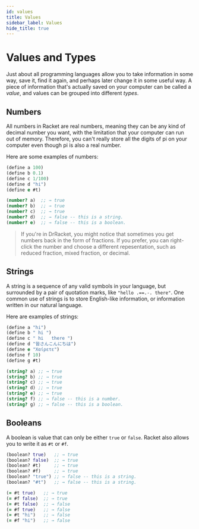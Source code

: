 ```yaml
---
id: values
title: Values
sidebar_label: Values
hide_title: true
---
```


# Values and Types

Just about all programming languages allow you to take information in some way, 
save it, find it again, and perhaps later change it in some useful way. A piece
of information that's actually saved on your computer can be called a _value_,
and values can be grouped into different _types_.

## Numbers

All numbers in Racket are real numbers, meaning they can be any kind of decimal
number you want, with the limitation that your computer can run out of memory.
Therefore, you can't really store all the digits of pi on your computer even 
though pi is also a real number.

Here are some examples of numbers:

``` clojure
(define a 100)
(define b 0.1)
(define c 1/100)
(define d "hi")
(define e #t)

(number? a)  ;; → true
(number? b)  ;; → true
(number? c)  ;; → true
(number? d)  ;; → false -- this is a string.
(number? e)  ;; → false -- this is a boolean.
```

> If you're in DrRacket, you might notice that sometimes you get numbers back in
> the form of fractions. If you prefer, you can right-click the number and 
> choose a different repesentation, such as reduced fraction, mixed fraction, or 
> decimal.

## Strings

A string is a sequence of any valid symbols in your language, but surrounded by
a pair of quotation marks, like `"hello .==.-. there"`. One common use of
strings is to store English-like information, or information written in our
natural language.

Here are examples of strings:

``` clojure
(define a "hi")
(define b " hi ")
(define c " hi   there ")
(define d "皆さんこんにちは")
(define e "Χαίρετε")
(define f 10)
(define g #t)

(string? a) ;; → true
(string? b) ;; → true
(string? c) ;; → true
(string? d) ;; → true
(string? e) ;; → true
(string? f) ;; → false -- this is a number.
(string? g) ;; → false -- this is a boolean.
```

## Booleans

A boolean is value that can only be either `true` or `false`. Racket also allows
you to write it as `#t` or `#f`.

``` clojure
(boolean? true)   ;; → true
(boolean? false)  ;; → true
(boolean? #t)     ;; → true
(boolean? #f)     ;; → true
(boolean? "true") ;; → false -- this is a string.
(boolean? "#t")   ;; → false -- this is a string.

(= #t true)   ;; → true
(= #f false)  ;; → true
(= #t false)  ;; → false
(= #f true)   ;; → false
(= #t "hi")   ;; → false
(= #f "hi")   ;; → false
```
